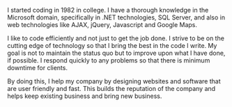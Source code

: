 I started coding in 1982 in college. I have a thorough knowledge in the Microsoft domain, specifically in .NET technologies, SQL Server, and also in web technologies like AJAX, jQuery, Javascript and Google Maps.

I like to code efficiently and not just to get the job done. I strive to be on the cutting edge of technology so that I bring the best in the code I write. My goal is not to maintain the status quo but to improve upon what I have done, if possible. I respond quickly to any problems so that there is minimum downtime for clients.

By doing this, I help my company by designing websites and software that are user friendly and fast. This builds the reputation of the company and helps keep existing business and bring new business. 

<!--
**pallu/pallu** is a ✨ _special_ ✨ repository because its `README.md` (this file) appears on your GitHub profile.

Here are some ideas to get you started:

- 🔭 I’m currently working on ...
- 🌱 I’m currently learning ...
- 👯 I’m looking to collaborate on ...
- 🤔 I’m looking for help with ...
- 💬 Ask me about ...
- 📫 How to reach me: ...
- 😄 Pronouns: ...
- ⚡ Fun fact: ...
-->
